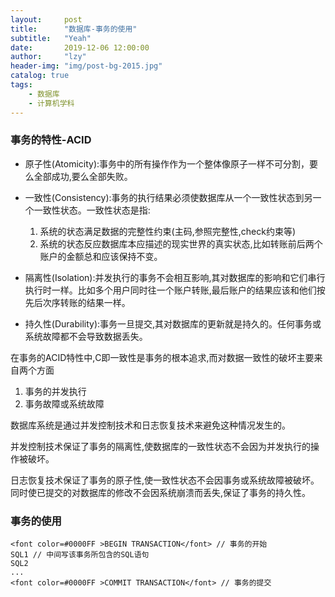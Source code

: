 ```yaml
---
layout:     post
title:      "数据库-事务的使用"
subtitle:   "Yeah"
date:       2019-12-06 12:00:00
author:     "lzy"
header-img: "img/post-bg-2015.jpg"
catalog: true
tags:
    - 数据库
    - 计算机学科
---
```


### 事务的特性-ACID

+ 原子性(Atomicity):事务中的所有操作作为一个整体像原子一样不可分割，要么全部成功,要么全部失败。
+ 一致性(Consistency):事务的执行结果必须使数据库从一个一致性状态到另一个一致性状态。一致性状态是指:
    1. 系统的状态满足数据的完整性约束(主码,参照完整性,check约束等) 
    2. 系统的状态反应数据库本应描述的现实世界的真实状态,比如转账前后两个账户的金额总和应该保持不变。
    
+ 隔离性(Isolation):并发执行的事务不会相互影响,其对数据库的影响和它们串行执行时一样。比如多个用户同时往一个账户转账,最后账户的结果应该和他们按先后次序转账的结果一样。
+ 持久性(Durability):事务一旦提交,其对数据库的更新就是持久的。任何事务或系统故障都不会导致数据丢失。

在事务的ACID特性中,C即一致性是事务的根本追求,而对数据一致性的破坏主要来自两个方面
1. 事务的并发执行
2. 事务故障或系统故障

数据库系统是通过并发控制技术和日志恢复技术来避免这种情况发生的。

并发控制技术保证了事务的隔离性,使数据库的一致性状态不会因为并发执行的操作被破坏。

日志恢复技术保证了事务的原子性,使一致性状态不会因事务或系统故障被破坏。同时使已提交的对数据库的修改不会因系统崩溃而丢失,保证了事务的持久性。

### 事务的使用
```$xslt
<font color=#0000FF >BEGIN TRANSACTION</font> // 事务的开始
SQL1 // 中间写该事务所包含的SQL语句
SQL2
...
<font color=#0000FF >COMMIT TRANSACTION</font> // 事务的提交
```
